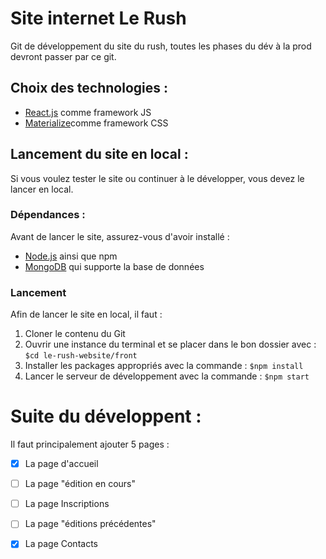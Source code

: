 # Site internet Le Rush


Git de développement du site du rush, toutes les phases du dév à la prod devront passer par ce git.

## Choix des technologies : 


- [React.js](https://reactjs.org/) comme framework JS
- [Materialize](https://materializecss.com/)comme framework CSS


## Lancement du site en local : 
Si vous voulez tester le site ou continuer à le développer, vous devez le lancer en local. 

### Dépendances : 
Avant de lancer le site, assurez-vous d'avoir installé : 
- [Node.js](https://nodejs.org/en/) ainsi que npm
- [MongoDB](https://www.mongodb.com/download-center/community) qui supporte la base de données

### Lancement
Afin de lancer le site en local, il faut : 
 1. Cloner le contenu du Git
 2. Ouvrir une instance du terminal et se placer dans le bon dossier avec : `$cd le-rush-website/front`
 3. Installer les packages appropriés avec la commande : `$npm install`
 4. Lancer le serveur de développement avec la commande : `$npm start`

# Suite du développent :
Il faut principalement ajouter 5 pages :
- [x] La page d'accueil
- [ ] La page "édition en cours"
- [ ] La page Inscriptions
- [ ] La page "éditions précédentes"
- [x] La page Contacts

